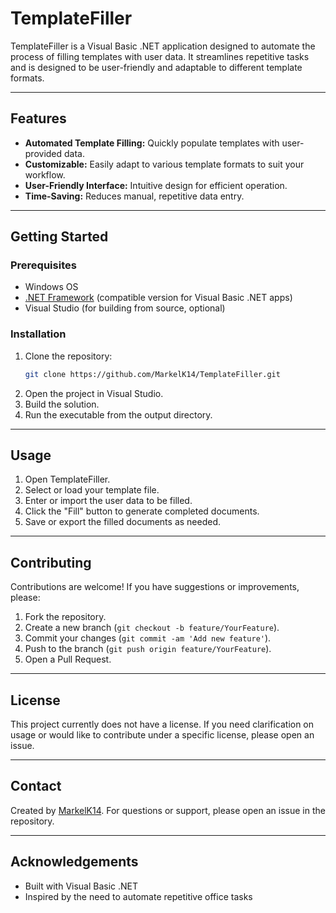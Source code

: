 # TemplateFiller

TemplateFiller is a Visual Basic .NET application designed to automate the process of filling templates with user data. It streamlines repetitive tasks and is designed to be user-friendly and adaptable to different template formats.

---

## Features

- **Automated Template Filling:** Quickly populate templates with user-provided data.
- **Customizable:** Easily adapt to various template formats to suit your workflow.
- **User-Friendly Interface:** Intuitive design for efficient operation.
- **Time-Saving:** Reduces manual, repetitive data entry.

---

## Getting Started

### Prerequisites

- Windows OS
- [.NET Framework](https://dotnet.microsoft.com/) (compatible version for Visual Basic .NET apps)
- Visual Studio (for building from source, optional)

### Installation

1. Clone the repository:
   ```sh
   git clone https://github.com/MarkelK14/TemplateFiller.git
   ```
2. Open the project in Visual Studio.
3. Build the solution.
4. Run the executable from the output directory.

---

## Usage

1. Open TemplateFiller.
2. Select or load your template file.
3. Enter or import the user data to be filled.
4. Click the "Fill" button to generate completed documents.
5. Save or export the filled documents as needed.

---

## Contributing

Contributions are welcome! If you have suggestions or improvements, please:

1. Fork the repository.
2. Create a new branch (`git checkout -b feature/YourFeature`).
3. Commit your changes (`git commit -am 'Add new feature'`).
4. Push to the branch (`git push origin feature/YourFeature`).
5. Open a Pull Request.

---

## License

This project currently does not have a license. If you need clarification on usage or would like to contribute under a specific license, please open an issue.

---

## Contact

Created by [MarkelK14](https://github.com/MarkelK14).
For questions or support, please open an issue in the repository.

---

## Acknowledgements

- Built with Visual Basic .NET
- Inspired by the need to automate repetitive office tasks
